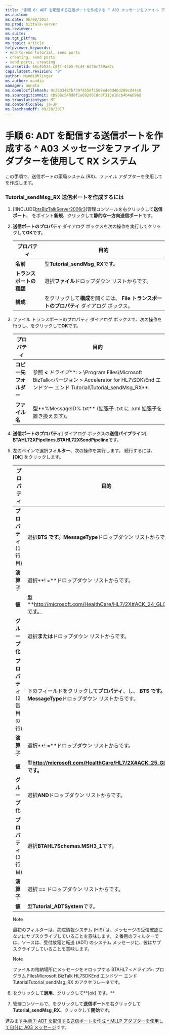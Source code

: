 ```yaml
---
title: "手順 6: ADT を配信する送信ポートを作成する ^ A03 メッセージをファイル アダプターを使用して RX システム |Microsoft ドキュメント"
ms.custom: 
ms.date: 06/08/2017
ms.prod: biztalk-server
ms.reviewer: 
ms.suite: 
ms.tgt_pltfrm: 
ms.topic: article
helpviewer_keywords:
- end-to-end tutorial, send ports
- creating, send ports
- send ports, creating
ms.assetid: 66c4b524-c8ff-43b5-9c44-6d7bc759ae2c
caps.latest.revision: "9"
author: MandiOhlinger
ms.author: mandia
manager: anneta
ms.openlocfilehash: 9c25a348fb739f4558f1507eda0d46d209cd44c8
ms.sourcegitcommit: cb908c540d8f1a692d01dc8f313e16cb4b4e696d
ms.translationtype: MT
ms.contentlocale: ja-JP
ms.lasthandoff: 09/20/2017
---
```

# <a name="step-6-create-a-send-port-to-deliver-the-adta03-message-to-the-rx-system-using-the-file-adapter"></a>手順 6: ADT を配信する送信ポートを作成する ^ A03 メッセージをファイル アダプターを使用して RX システム
この手順で、送信ポートの薬局システム (RX)、ファイル アダプターを使用してを作成します。  
  
### <a name="to-create-the-tutorialsendmsgrx-send-port"></a>Tutorial_sendMsg_RX 送信ポートを作成するには  
  
1.  [!INCLUDE[btsBizTalkServer2006r3](../../includes/btsbiztalkserver2006r3-md.md)]管理コンソールを右クリックして**送信ポート**、 をポイント**新規**、クリックして**静的な一方向送信ポート**です。  
  
2.  **送信ポートのプロパティ** ダイアログ ボックスを次の操作を実行してクリックして**OK**です。  
  
    |プロパティ|目的|  
    |--------------|----------------|  
    |**名前**|型**Tutorial_sendMsg_RX**です。|  
    |**トランスポートの種類**|選択**ファイル**ドロップダウン リストからです。|  
    |**構成**|をクリックして**構成**を開くには、 **File トランスポートのプロパティ** ダイアログ ボックス。|  
  
3.  ファイル トランスポートのプロパティ ダイアログ ボックスで、次の操作を行うし、をクリックして**OK**です。  
  
    |プロパティ|目的|  
    |--------------|----------------|  
    |**コピー先フォルダー**|参照 **\<** *ドライブ***: > \Program Files\Microsoft BizTalk\<バージョン > Accelerator for HL7\SDK\End エンドツー エンド Tutorial\Tutorial_sendMsg_RX**.|  
    |**ファイル名**|型**%MessageID%.txt** (拡張子 .txt に .xml 拡張子を置き換えます)。|  
  
4.  **送信ポートのプロパティ**] ダイアログ ボックスの**送信パイプライン**[ **BTAHL72XPipelines.BTAHL72XSendPipeline**です。  
  
5.  左のペインで選択**フィルター**、次の操作を実行します。 続行するには、 **[OK]** をクリックします。  
  
    |プロパティ|目的|  
    |--------------|----------------|  
    |**プロパティ**(1 行目)|選択**BTS です。MessageType**ドロップダウン リストからです。|  
    |**演算子**|選択**! =**ドロップダウン リストからです。|  
    |**値**|型**http://microsoft.com/HealthCare/HL7/2X#ACK_24_GLO_DEF**です。|  
    |**グループ化**|選択**または**ドロップダウン リストからです。|  
    |**プロパティ**(2 番目の行)|下のフィールドをクリックして**プロパティ**、し、 **BTS です。MessageType**ドロップダウン リストからです。|  
    |**演算子**|選択**! =**ドロップダウン リストからです。|  
    |**値**|型**http://microsoft.com/HealthCare/HL7/2X#ACK_25_GLO_DEF です。**|  
    |**グループ化**|選択**AND**ドロップダウン リストからです。|  
    |**プロパティ**(3 行目)|選択**BTAHL7Schemas.MSH3_1**です。|  
    |**演算子**|選択 **==** ドロップダウン リストからです。|  
    |**値**|型**Tutorial_ADTSystem**です。|  
  
    > [!NOTE]
    >  最初のフィルターは、病院情報システム (HIS) は、メッセージの受信確認にないにサブスクライブしていることを意味します。 2 番目のフィルターでは、ソースは、受付放電と転送 (ADT) のシステム メッセージに、彼はサブスクライブしていることを意味します。  
  
    > [!NOTE]
    >  ファイルの格納場所にメッセージをドロップする BTAHL7 \<*ドライブ*>: プログラム FilesMicrosoft BizTalk <version> HL7SDKEnd エンドツー エンド TutorialTutorial_sendMsg_RX のアクセラレータです。  
  
6.  をクリックして**適用**、クリックして**[ok] です。**  
  
7.  管理コンソールで、をクリックして**送信ポート**を右クリックして**Tutorial_sendMsg_RX**、クリックして**開始**です。  
  
 進みます[手順 7: ADT を配信する送信ポートを作成 ^ MLLP アダプターを使用して自分に A03 メッセージ](../../adapters-and-accelerators/accelerator-hl7/step-7-create-send-port-to-deliver-adt^a03-message-to-his-using-mllp-adapter.md)です。